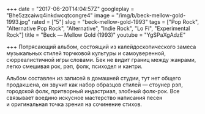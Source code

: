 +++
date = "2017-06-20T14:04:57Z"
googleplay = "Bhe5zzcaiwq4inkdwcqtcongre4"
image = "/img/b/beck-mellow-gold-1993.jpg"
rated = ["5"]
slug = "beck-mellow-gold-1993"
tags = ["Pop Rock", "Alternative Pop Rock", "Alternative", "Indie Rock", "Lo Fi", "Experimental Rock"]
title = "Beck — Mellow Gold (1993)"
youtube = "YgSPaXgAdzE"

+++
Потрясающий альбом, состоящий из&nbsp;калейдоскопического замеса музыкальных стилей торчковой культуры и&nbsp;самоуверенной, сюрреалистичной игры словами. Бек не&nbsp;видит границ между жанрами, легко смешивая рок, рэп, фолк, психодел и&nbsp;кантри.

Альбом составлен из&nbsp;записей в&nbsp;домашней студии, тут нет общего продакшена, он&nbsp;звучит как набор образцов стилей&nbsp;&mdash; стоунер рэп, городской фолк, притворный индастриал, злобный фолк-рок. Все связывает воедино искусное мастерство написания песен и&nbsp;оригинальная точка зрения на&nbsp;сочинение стихов.